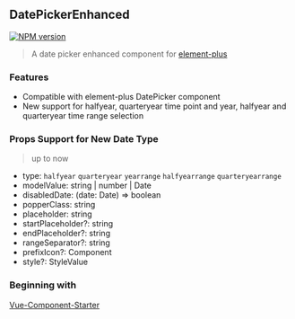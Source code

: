 ## DatePickerEnhanced

[![NPM version](https://img.shields.io/npm/v/datepicker-enhanced?color=a1b858&label=)](https://www.npmjs.com/package/datepicker-enhanced)

> A date picker enhanced component for [element-plus](https://github.com/element-plus/element-plus)

### Features

- Compatible with element-plus DatePicker component
- New support for halfyear, quarteryear time point and year, halfyear and quarteryear time range selection

### Props Support for New Date Type

> up to now

- type: `halfyear` `quarteryear` `yearrange` `halfyearrange` `quarteryearrange`
- modelValue:  string | number | Date
- disabledDate: (date: Date) => boolean
- popperClass: string
- placeholder: string
- startPlaceholder?: string
- endPlaceholder?: string
- rangeSeparator?: string
- prefixIcon?: Component
- style?: StyleValue

### Beginning with

[Vue-Component-Starter](https://github.com/peterroe/un/tree/main/templates/vue-component-starter)
